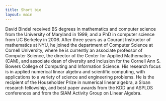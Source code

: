 ```yaml
---
title: Short bio
layout: main
---
```


David Bindel received BS degrees in mathematics and computer science
from the University of Maryland in 1999, and a PhD in computer science
from UC Berkeley in 2006.  After three years as a Courant Instructor
of mathematics at NYU, he joined the department of Computer Science at
Cornell University, where he is currently an associate professor of
Computer Science, the director of the Center for Applied Mathematics
(CAM), and associate dean of diversity and inclusion for the Cornell
Ann S. Bowers College of Computing and Information Science.  His
research focus is in applied numerical linear algebra and scientific
computing, with applications to a variety of science and engineering
problems.  He is the recipient of the Householder Prize in numerical
linear algebra, a Sloan research fellowship, and best paper awards
from the KDD and ASPLOS conferences and from the SIAM Activity Group
on Linear Algebra.


